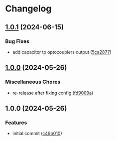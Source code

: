 # Changelog

## [1.0.1](https://github.com/Qeteshpony/MainsFrequencyMonitor/compare/v1.0.0...v1.0.1) (2024-06-15)


### Bug Fixes

* add capacitor to optocouplers output ([5ca2877](https://github.com/Qeteshpony/MainsFrequencyMonitor/commit/5ca2877cb01ab06d6268d75e7aa877d265d5963e))

## [1.0.0](https://github.com/Qeteshpony/MainsFrequencyMonitor/compare/v1.0.0...v1.0.0) (2024-05-26)


### Miscellaneous Chores

* re-release after fixing config ([fd9009a](https://github.com/Qeteshpony/MainsFrequencyMonitor/commit/fd9009a7ea7f5308d8db38f59f342430c6b48b82))

## 1.0.0 (2024-05-26)


### Features

* initial commit ([c49b010](https://github.com/Qeteshpony/MainsFrequencyMonitor/commit/c49b0102f78f5d7bc4e2b697790dda48f1586ab4))
